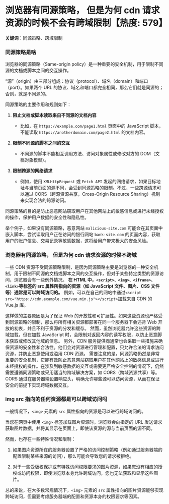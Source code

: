 # 浏览器有同源策略， 但是为何 cdn 请求资源的时候不会有跨域限制【热度: 579】

**关键词**：同源策略、跨域限制

### 同源策略是啥

浏览器的同源策略（Same-origin policy）是一种重要的安全机制，用于限制不同源的文档或脚本之间的交互操作。

“源”（origin）由三部分组成：协议（protocol）、域名（domain）和端口（port）。如果两个 URL 的协议、域名和端口都完全相同，那么它们就是同源的；否则，就是不同源的。

同源策略的主要作用和规则如下：

1. **阻止文档或脚本读取来自不同源的文档内容**

   - 比如，在 `https://example.com/page1.html` 页面中的 JavaScript 脚本，不能读取 `https://anotherdomain.com/page2.html` 的文档内容。

2. **限制不同源的脚本之间的交互**

   - 不同源的脚本不能相互调用方法、访问对象属性或修改对方的 DOM（文档对象模型）。

3. **限制跨源的网络请求**
   - 例如，使用 `XMLHttpRequest` 或 `Fetch API` 发起的网络请求，如果目标地址与当前页面的源不同，会受到同源策略的限制。不过，一些跨源请求可以通过 CORS（跨源资源共享，Cross-Origin Resource Sharing）机制来实现合法的跨源访问。

同源策略的目的是防止恶意网站窃取用户在其他网站上的敏感信息或进行未经授权的操作，保护用户数据的安全性和隐私性。

举个例子，如果没有同源策略，恶意网站 `malicious-site.com` 可能会在其页面中嵌入脚本，尝试读取用户正在访问的银行网站 `bank-site.com` 的页面内容，获取用户的账户信息、交易记录等敏感数据，这将给用户带来极大的安全风险。

### 浏览器有同源策略， 但是为何 cdn 请求资源的时候不跨域

一些 CDN 资源不受同源策略限制，是因为同源策略主要是浏览器的一种安全机制，用于限制不同源的文档或脚本之间的交互操作，但对于某些特定类型的资源访问，浏览器会有一些例外情况。
**在 HTML 中，`<script>、<img>、<iframe>、<link>`等标签的 src 属性所指向的资源（如 JavaScript 文件、图片、CSS 文件等）通常是可以跨域访问的。**
例如，可以在自己的网站中通过`<script src="https://cdn.example.com/vue.min.js"></script>`加载来自 CDN 的 Vue.js 库。

这样做的主要原因是为了保证 Web 的开放性和可扩展性。如果这些资源也严格受到同源策略的限制，那么将所有相关资源都部署在同一个服务器下会违背 Web 开放的初衷，并且不利于资源的分发和缓存。
然而，虽然浏览器允许这些资源的跨域加载，但在加载 JavaScript 时，会限制对返回内容的读写权限，以防止恶意脚本获取或修改其他域的信息。
另外，CDN 服务提供商通常也会采取一些措施来确保资源的安全性和合法性。他们会对资源进行管理和配置，只允许合法的请求访问资源，并防止恶意使用或滥用 CDN 资源。
需要注意的是，同源策略仍然是非常重要的安全机制，它能有效防止恶意网站窃取用户在其他网站上的敏感信息或进行未经授权的操作。在涉及到敏感数据的交互或需要更严格安全控制的情况下，仍然需要遵循同源策略或采用适当的跨域解决方案，如 CORS（跨域资源共享）等。CORS 通过在服务器端设置响应头，明确允许哪些源可以访问资源，从而在保证安全的前提下实现跨域数据交互。

### img src 指向的任何资源都是可以跨域访问吗

一般情况下，`<img>` 元素的 `src` 属性指向的资源是可以进行跨域访问的。

当您在网页中使用 `<img>` 标签加载图片资源时，浏览器会向指定的 URL 发送请求获取图片数据，并将其显示在页面上，即使该资源的源与当前页面的源不同。

然而，也存在一些特殊情况和限制：

1. 如果图片资源所在的服务器设置了严格的访问控制策略（例如通过服务器端的配置限制某些来源的访问），那么可能会导致您的请求被拒绝。

2. 对于一些受版权保护或有特殊访问权限要求的图片资源，如果您没有相应的授权或访问权限，即使浏览器本身允许跨域访问，您也无法获取和显示这些图片。

总的来说，在大多数常规情况下，`<img>` 元素的 `src` 属性指向的图片资源能够实现跨域访问，但需要考虑服务器端的配置和资源本身的权限要求等因素。